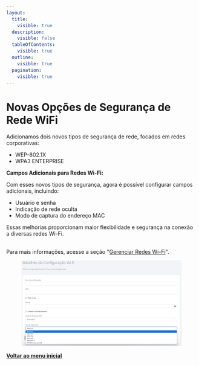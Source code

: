 ```yaml
---
layout:
  title:
    visible: true
  description:
    visible: false
  tableOfContents:
    visible: true
  outline:
    visible: true
  pagination:
    visible: true
---
```


# Novas Opções de Segurança de Rede WiFi

Adicionamos dois novos tipos de segurança de rede, focados em redes corporativas:

* WEP-802.1X
* WPA3 ENTERPRISE

**Campos Adicionais para Redes Wi-Fi:**&#x20;

Com esses novos tipos de segurança, agora é possível configurar campos adicionais, incluindo:

* Usuário e senha
* Indicação de rede oculta
* Modo de captura do endereço MAC

Essas melhorias proporcionam maior flexibilidade e segurança na conexão a diversas redes Wi-Fi.

\
Para mais informações, acesse a seção "[Gerenciar Redes Wi-Fi](https://datamob.gitbook.io/manual-administrador-datamob-enterprise/manual-do-administrador/portal/configuracoes/gerenciar-redes-wi-fi)".

<figure><img src="../../../.gitbook/assets/image (139).png" alt=""><figcaption></figcaption></figure>

[**Voltar ao menu inicial**](./)
